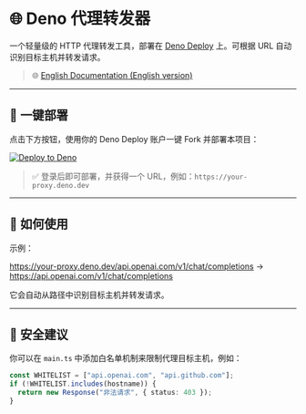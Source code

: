# 🌐 Deno 代理转发器

一个轻量级的 HTTP 代理转发工具，部署在 [Deno Deploy](https://deno.com/deploy) 上。可根据 URL 自动识别目标主机并转发请求。

> 🌐 [English Documentation (English version)](./README.md)

---

## 🚀 一键部署

点击下方按钮，使用你的 Deno Deploy 账户一键 Fork 并部署本项目：

[![Deploy to Deno](https://img.shields.io/badge/Deploy%20to-Deno%20Deploy-black?logo=deno&style=for-the-badge)](https://dash.deno.com/new?url=https://github.com/captainLegoo/deno-proxy-forwarder)

> ✅ 登录后即可部署，并获得一个 URL，例如：`https://your-proxy.deno.dev`

---

## 🧠 如何使用

示例：

https://your-proxy.deno.dev/api.openai.com/v1/chat/completions
 →
https://api.openai.com/v1/chat/completions

它会自动从路径中识别目标主机并转发请求。

---

## 🔐 安全建议

你可以在 `main.ts` 中添加白名单机制来限制代理目标主机，例如：

```ts
const WHITELIST = ["api.openai.com", "api.github.com"];
if (!WHITELIST.includes(hostname)) {
  return new Response("非法请求", { status: 403 });
}
